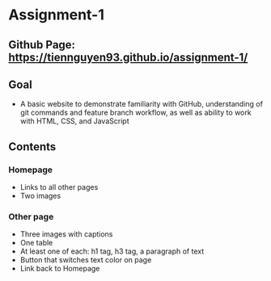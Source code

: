 # Assignment-1

## Github Page: https://tiennguyen93.github.io/assignment-1/

## Goal
* A basic website to demonstrate familiarity with GitHub, understanding of git commands and feature branch workflow, as well as ability to work with HTML, CSS, and JavaScript

## Contents
### Homepage 
- Links to all other pages
- Two images

### Other page
- Three images with captions
- One table
- At least one of each: h1 tag, h3 tag, a paragraph of text
- Button that switches text color on page
- Link back to Homepage
